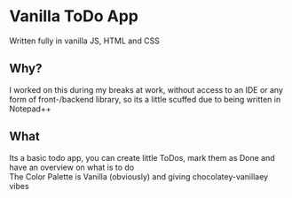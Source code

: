# Vanilla ToDo App

Written fully in vanilla JS, HTML and CSS 

## Why?
I worked on this during my breaks at work, without access to an IDE or any form of front-/backend library, so its a little scuffed due to being written in Notepad++

## What
Its a basic todo app, you can create little ToDos, mark them as Done and have an overview on what is to do\
The Color Palette is Vanilla (obviously) and giving chocolatey-vanillaey vibes
